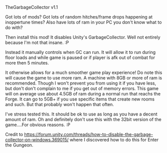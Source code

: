 TheGarbageCollector v1.1

Got lots of mods? Got lots of random hitches/frame drops happening at inoppertune times? Also have lots of ram in your PC you don't know what to do with?

Then install this mod! It disables Unity's GarbageCollector. Well not entirely because I'm not that insane. :P

Instead it manually controls when GC can run. It will allow it to run during floor loads and while game is paused 
or if player is afk out of combat for more then 5 minutes.

It otherwise allows for a much smoother game play experience! Do note this will cause the game to use more ram. 
A machine with 8GB or more of ram is recommended. Though I won't prevent you from using it if you have less, but don't don't complain to me if you 
get out of memory errors. This game will on average use about 4.5GB of ram during a normal run that reachs the Forge. 
It can go to 5GB+ if you use specific items that create new rooms and such. But that probably won't happen that often.

I've stress tested this. It should be ok to use as long as you have a decent amount of ram. 
Oh and definitely don't use this with the 32bit version of the game....For obvious reasons. :P






Credit to https://forum.unity.com/threads/how-to-disable-the-garbage-collector-on-windows.369015/ where I discovered how to do this for Enter the Gungeon.
